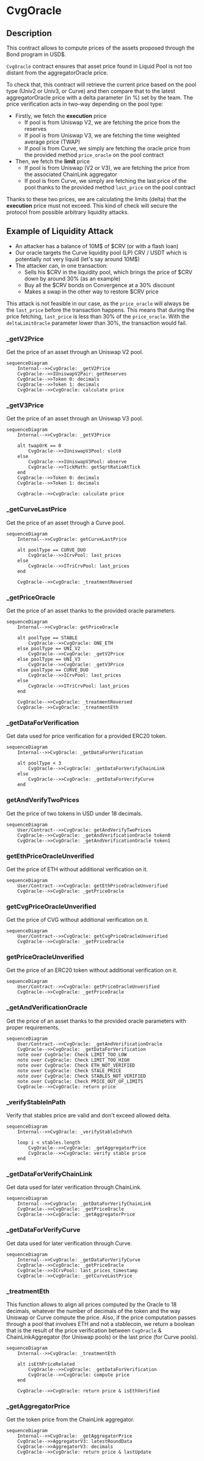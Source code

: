 # CvgOracle

## Description

This contract allows to compute prices of the assets proposed through the Bond program in USD$.

`CvgOracle` contract ensures that asset price found in Liquid Pool is not too distant from the aggregatorOracle price.

To check that, this contract will retrieve the current price based on the pool type (Univ2 or Univ3, or Curve) and then compare that to the latest aggregatorOracle price with a delta parameter (in %) set by the team.
The price verification acts in two-way depending on the pool type:
- Firstly, we fetch the **execution** price
  - If pool is from Uniswap V2, we are fetching the price from the reserves
  - If pool is from Uniswap V3, we are fetching the time weighted average price (TWAP)
  - If pool is from Curve, we simply are fetching the oracle price from the provided method `price_oracle` on the pool contract
- Then, we fetch the **limit** price
  - If pool is from Uniswap (V2 or V3), we are fetching the price from the associated ChainLink aggregator
  - If pool is from Curve, we simply are fetching the last price of the pool thanks to the provided method `last_price` on the pool contract

Thanks to these two prices, we are calculating the limits (delta) that the **execution** price must not exceed.
This kind of check will secure the protocol from possible arbitrary liquidity attacks.

## Example of Liquidity Attack

- An attacker has a balance of 10M$ of $CRV (or with a flash loan)
- Our oracle targets the Curve liquidity pool (LP) CRV / USDT which is potentially not very liquid (let's say around 10M$)
- The attacker can, in one transaction:
  - Sells his $CRV in the liquidity pool, which brings the price of $CRV down by around 30% (as an example)
  - Buy all the $CRV bonds on Convergence at a 30% discount
  - Makes a swap in the other way to restore $CRV price

This attack is not feasible in our case, as the `price_oracle` will always be the `last_price` before the transaction happens.
This means that during the price fetching, `last_price` is less than 30% of the `price_oracle`.
With the `deltaLimitOracle` parameter lower than 30%, the transaction would fail.

### _getV2Price

Get the price of an asset through an Uniswap V2 pool.

```mermaid
sequenceDiagram
    Internal-->>CvgOracle: _getV2Price
    CvgOracle-->>IUniswapV2Pair: getReserves
    CvgOracle-->>Token 0: decimals
    CvgOracle-->>Token 1: decimals
    CvgOracle-->>CvgOracle: calculate price
```

### _getV3Price

Get the price of an asset through an Uniswap V3 pool.

```mermaid
sequenceDiagram
    Internal-->>CvgOracle: _getV3Price
    
    alt twapOrK == 0
        CvgOracle-->>IUniswapV3Pool: slot0
    else
        CvgOracle-->>IUniswapV3Pool: observe
        CvgOracle-->>TickMath: getSqrtRatioAtTick
    end
    CvgOracle-->>Token 0: decimals
    CvgOracle-->>Token 1: decimals
    
    CvgOracle-->>CvgOracle: calculate price
```

### _getCurveLastPrice

Get the price of an asset through a Curve pool.

```mermaid
sequenceDiagram
    Internal-->>CvgOracle: getCurveLastPrice
    
    alt poolType == CURVE_DUO
        CvgOracle-->>ICrvPool: last_prices
    else
        CvgOracle-->>ITriCrvPool: last_prices
    end
    
    CvgOracle-->>CvgOracle: _treatmentReversed
```

### _getPriceOracle

Get the price of an asset thanks to the provided oracle parameters.

```mermaid
sequenceDiagram
    Internal-->>CvgOracle: getPriceOracle
    
    alt poolType == STABLE
        CvgOracle-->>CvgOracle: ONE_ETH
    else poolType == UNI_V2
        CvgOracle-->>CvgOracle: _getV2Price
    else poolType == UNI_V3
        CvgOracle-->>CvgOracle: _getV3Price
    else poolType == CURVE_DUO
        CvgOracle-->>ICrvPool: last_prices
    else
        CvgOracle-->>ITriCrvPool: last_prices
    end
    
    CvgOracle-->>CvgOracle: _treatmentReversed
    CvgOracle-->>CvgOracle: _treatmentEth
```

### _getDataForVerification

Get data used for price verification for a provided ERC20 token.

```mermaid
sequenceDiagram
    Internal-->>CvgOracle: _getDataForVerification
    
    alt poolType < 3
        CvgOracle-->>CvgOracle: _getDataForVerifyChainLink
    else
        CvgOracle-->>CvgOracle: _getDataForVerifyCurve
    end
```

### getAndVerifyTwoPrices

Get the price of two tokens in USD under 18 decimals.

```mermaid
sequenceDiagram
    User/Contract-->>CvgOracle: getAndVerifyTwoPrices
    CvgOracle-->>CvgOracle: _getAndVerificationOracle token0
    CvgOracle-->>CvgOracle: _getAndVerificationOracle token1
```

### getEthPriceOracleUnverified

Get the price of ETH without additional verification on it.

```mermaid
sequenceDiagram
    User/Contract-->>CvgOracle: getEthPriceOracleUnverified
    CvgOracle-->>CvgOracle: _getPriceOracle
```

### getCvgPriceOracleUnverified

Get the price of CVG without additional verification on it.

```mermaid
sequenceDiagram
    User/Contract-->>CvgOracle: getCvgPriceOracleUnverified
    CvgOracle-->>CvgOracle: _getPriceOracle
```

### getPriceOracleUnverified

Get the price of an ERC20 token without additional verification on it.

```mermaid
sequenceDiagram
    User/Contract-->>CvgOracle: getPriceOracleUnverified
    CvgOracle-->>CvgOracle: _getPriceOracle
```

### _getAndVerificationOracle

Get the price of an asset thanks to the provided oracle parameters with proper requirements.

```mermaid
sequenceDiagram
    User/Contract-->>CvgOracle: _getAndVerificationOracle
    CvgOracle-->>CvgOracle: _getDataForVerification
    note over CvgOracle: Check LIMIT_TOO_LOW
    note over CvgOracle: Check LIMIT_TOO_HIGH
    note over CvgOracle: Check ETH_NOT_VERIFIED
    note over CvgOracle: Check STALE_PRICE
    note over CvgOracle: Check STABLES_NOT_VERIFIED
    note over CvgOracle: Check PRICE_OUT_OF_LIMITS
    CvgOracle-->>CvgOracle: return price
```

### _verifyStableInPath

Verify that stables price are valid and don't exceed allowed delta.

```mermaid
sequenceDiagram
    Internal-->>CvgOracle: _verifyStableInPath
    
    loop i < stables.length
        CvgOracle-->>CvgOracle: _getAggregatorPrice
        CvgOracle-->>CvgOracle: verify stable price
    end
```

### _getDataForVerifyChainLink

Get data used for later verification through ChainLink.

```mermaid
sequenceDiagram
    Internal-->>CvgOracle: _getDataForVerifyChainLink
    CvgOracle-->>CvgOracle: _getPriceOracle
    CvgOracle-->>CvgOracle: _getAggregatorPrice
```

### _getDataForVerifyCurve

Get data used for later verification through Curve.

```mermaid
sequenceDiagram
    Internal-->>CvgOracle: _getDataForVerifyCurve
    CvgOracle-->>CvgOracle: _getPriceOracle
    CvgOracle-->>ICrvPool: last_prices_timestamp
    CvgOracle-->>CvgOracle: _getCurveLastPrice
```

### _treatmentEth

This function allows to align all prices computed by the Oracle to 18 decimals, whatever the number of decimals of the token and the way Uniswap or Curve compute the price.
Also, if the price computation passes through a pool that involves ETH and not a stablecoin, we return a boolean that is the result of the price verification between `CvgOracle` & ChainLinkAggregator (for Uniswap pools) or the last price (for Curve pools).

```mermaid
sequenceDiagram
    Internal-->>CvgOracle: _treatmentEth
    
    alt isEthPriceRelated
        CvgOracle-->>CvgOracle: _getDataForVerification
        CvgOracle-->>CvgOracle: compute price
    end
    
    CvgOracle-->>CvgOracle: return price & isEthVerified
```

### _getAggregatorPrice

Get the token price from the ChainLink aggregator.

```mermaid
sequenceDiagram
    Internal-->>CvgOracle: _getAggregatorPrice
    CvgOracle-->>AggregatorV3: latestRoundData
    CvgOracle-->>AggregatorV3: decimals
    CvgOracle-->>CvgOracle: return price & lastUpdate
```